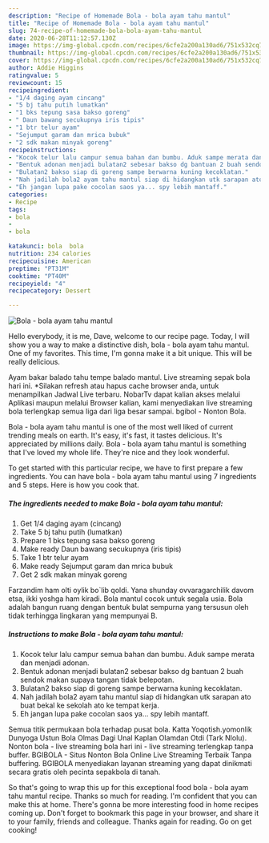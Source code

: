 ```yaml
---
description: "Recipe of Homemade Bola - bola ayam tahu mantul"
title: "Recipe of Homemade Bola - bola ayam tahu mantul"
slug: 74-recipe-of-homemade-bola-bola-ayam-tahu-mantul
date: 2020-06-28T11:12:57.130Z
image: https://img-global.cpcdn.com/recipes/6cfe2a200a130ad6/751x532cq70/bola-bola-ayam-tahu-mantul-foto-resep-utama.jpg
thumbnail: https://img-global.cpcdn.com/recipes/6cfe2a200a130ad6/751x532cq70/bola-bola-ayam-tahu-mantul-foto-resep-utama.jpg
cover: https://img-global.cpcdn.com/recipes/6cfe2a200a130ad6/751x532cq70/bola-bola-ayam-tahu-mantul-foto-resep-utama.jpg
author: Addie Higgins
ratingvalue: 5
reviewcount: 15
recipeingredient:
- "1/4 daging ayam cincang"
- "5 bj tahu putih lumatkan"
- "1 bks tepung sasa bakso goreng"
- " Daun bawang secukupnya iris tipis"
- "1 btr telur ayam"
- "Sejumput garam dan mrica bubuk"
- "2 sdk makan minyak goreng"
recipeinstructions:
- "Kocok telur lalu campur semua bahan dan bumbu. Aduk sampe merata dan menjadi adonan."
- "Bentuk adonan menjadi bulatan2 sebesar bakso dg bantuan 2 buah sendok makan supaya tangan tidak belepotan."
- "Bulatan2 bakso siap di goreng sampe berwarna kuning kecoklatan."
- "Nah jadilah bola2 ayam tahu mantul siap di hidangkan utk sarapan ato buat bekal ke sekolah ato ke tempat kerja."
- "Eh jangan lupa pake cocolan saos ya... spy lebih mantaff."
categories:
- Recipe
tags:
- bola
- 
- bola

katakunci: bola  bola 
nutrition: 234 calories
recipecuisine: American
preptime: "PT31M"
cooktime: "PT40M"
recipeyield: "4"
recipecategory: Dessert

---
```



![Bola - bola ayam tahu mantul](https://img-global.cpcdn.com/recipes/6cfe2a200a130ad6/751x532cq70/bola-bola-ayam-tahu-mantul-foto-resep-utama.jpg)

Hello everybody, it is me, Dave, welcome to our recipe page. Today, I will show you a way to make a distinctive dish, bola - bola ayam tahu mantul. One of my favorites. This time, I'm gonna make it a bit unique. This will be really delicious.

Ayam bakar balado tahu tempe balado mantul. Live streaming sepak bola hari ini. *Silakan refresh atau hapus cache browser anda, untuk menampilkan Jadwal Live terbaru. NobarTv dapat kalian akses melalui Aplikasi maupun melalui Browser kalian, kami menyediakan live streaming bola terlengkap semua liga dari liga besar sampai. bgibol - Nonton Bola.

Bola - bola ayam tahu mantul is one of the most well liked of current trending meals on earth. It's easy, it's fast, it tastes delicious. It's appreciated by millions daily. Bola - bola ayam tahu mantul is something that I've loved my whole life. They're nice and they look wonderful.


To get started with this particular recipe, we have to first prepare a few ingredients. You can have bola - bola ayam tahu mantul using 7 ingredients and 5 steps. Here is how you cook that.

<!--inarticleads1-->

##### The ingredients needed to make Bola - bola ayam tahu mantul:

1. Get 1/4 daging ayam (cincang)
1. Take 5 bj tahu putih (lumatkan)
1. Prepare 1 bks tepung sasa bakso goreng
1. Make ready  Daun bawang secukupnya (iris tipis)
1. Take 1 btr telur ayam
1. Make ready Sejumput garam dan mrica bubuk
1. Get 2 sdk makan minyak goreng


Farzandim ham olti oylik bo`lib qoldi. Yana shunday ovvaragarchilik davom etsa, ikki yoshga ham kiradi. Bola mantul cocok untuk segala usia. Bola adalah bangun ruang dengan bentuk bulat sempurna yang tersusun oleh tidak terhingga lingkaran yang mempunyai B. 

<!--inarticleads2-->

##### Instructions to make Bola - bola ayam tahu mantul:

1. Kocok telur lalu campur semua bahan dan bumbu. Aduk sampe merata dan menjadi adonan.
1. Bentuk adonan menjadi bulatan2 sebesar bakso dg bantuan 2 buah sendok makan supaya tangan tidak belepotan.
1. Bulatan2 bakso siap di goreng sampe berwarna kuning kecoklatan.
1. Nah jadilah bola2 ayam tahu mantul siap di hidangkan utk sarapan ato buat bekal ke sekolah ato ke tempat kerja.
1. Eh jangan lupa pake cocolan saos ya... spy lebih mantaff.


Semua titik permukaan bola terhadap pusat bola. Katta Yoqotish.yomonlik Dunyoga Ustun Bola Olmas Dagi Unal Kaplan Olamdan Otdi (Tark Nlolu). Nonton bola - live streaming bola hari ini - live streaming terlengkap tanpa buffer. BGIBOLA - Situs Nonton Bola Online Live Streaming Terbaik Tanpa buffering. BGIBOLA menyediakan layanan streaming yang dapat dinikmati secara gratis oleh pecinta sepakbola di tanah. 

So that's going to wrap this up for this exceptional food bola - bola ayam tahu mantul recipe. Thanks so much for reading. I'm confident that you can make this at home. There's gonna be more interesting food in home recipes coming up. Don't forget to bookmark this page in your browser, and share it to your family, friends and colleague. Thanks again for reading. Go on get cooking!
